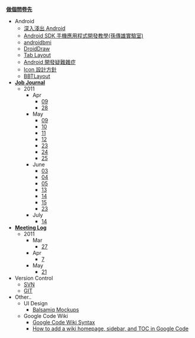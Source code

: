 **[做個問卷先](https://spreadsheets.google.com/spreadsheet/viewform?formkey=dHYyRTZWaHVJOW1aQTJzRzJhbHdhemc6MQ)**
  * Android
    * [深入淺出 Android](http://code.google.com/p/androidbmi/wiki/DiveIntoAndroid)
    * [Android SDK 手機應用程式開發教學(孫傳雄實驗室)](http://blog.chinatimes.com/tomsun/archive/2007/11/03/213763.html)
    * [androidbmi](http://code.google.com/p/androidbmi/wiki/PlayEmulator)
    * [DroidDraw](DroidDraw.md)
    * [Tab Layout](TabLayout.md)
    * [Android 開發疑難雜症](Android_SDK_Trouble.md)
    * [Icon 設計方針](Android.md)
    * [BBTLayout](BBTLayout.md)
  * **[Job Journal](JobJournal.md)**
    * 2011
      * Apr
        * [09](20110409_j.md)
        * [28](20110428_j.md)
      * May
        * [09](20110509_j.md)
        * [10](20110510_j.md)
        * [11](20110511_j.md)
        * [12](20110512_j.md)
        * [23](20110523_j.md)
        * [24](20110524_j.md)
        * [25](20110525_j.md)
      * June
        * [03](20110603_j.md)
        * [04](20110604_j.md)
        * [05](20110605_j.md)
        * [13](20110613_j.md)
        * [14](20110614_j.md)
        * [15](20110615_j.md)
        * [23](20110623_j.md)
      * July
        * [14](20110714_j.md)
  * **[Meeting Log](MeetingLog.md)**
    * 2011
      * Mar
        * [27](20110327_m.md)
      * Apr
        * [7](20010407_m.md)
      * May
        * [21](20010521_m.md)
  * Version Control
    * [SVN](snv.md)
    * [GIT](git.md)
  * Other..
    * UI Design
      * [Balsamiq Mockups](BalsamiqMockups.md)
    * Google Code Wiki
      * [Google Code Wiki Syntax](http://code.google.com/p/support/wiki/WikiSyntax)
      * [How to add a wiki homepage, sidebar, and TOC in Google Code](http://www.xaprb.com/blog/2009/07/01/how-to-add-a-wiki-homepage-sidebar-and-toc-in-google-code/)